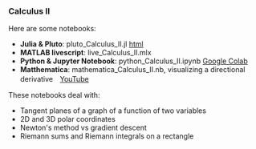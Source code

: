 ### Calculus II

Here are some notebooks: 
- **Julia & Pluto**: pluto_Calculus_II.jl  [html](https://fiomfd.github.io/ATCM2025/pluto_Calculus_II.html)
- **MATLAB livescript**: live_Calculus_II.mlx
- **Python & Jupyter Notebook**:  python_Calculus_II.ipynb [Google Colab](https://colab.research.google.com/github/fiomfd/ATCM2025/blob/main/Calculus%20II/python_Calculus_II.ipynb)
- **Matthematica**: mathematica_Calculus_II.nb, visualizing a directional derivative　[YouTube](https://youtu.be/w6ylUCA9bec?si=EKxN_qjywPeblzcT)

These notebooks deal with:
- Tangent planes of a graph of a function of two variables
- 2D and 3D polar coordinates 
- Newton's method vs gradient descent
- Riemann sums and Riemann integrals on a rectangle
